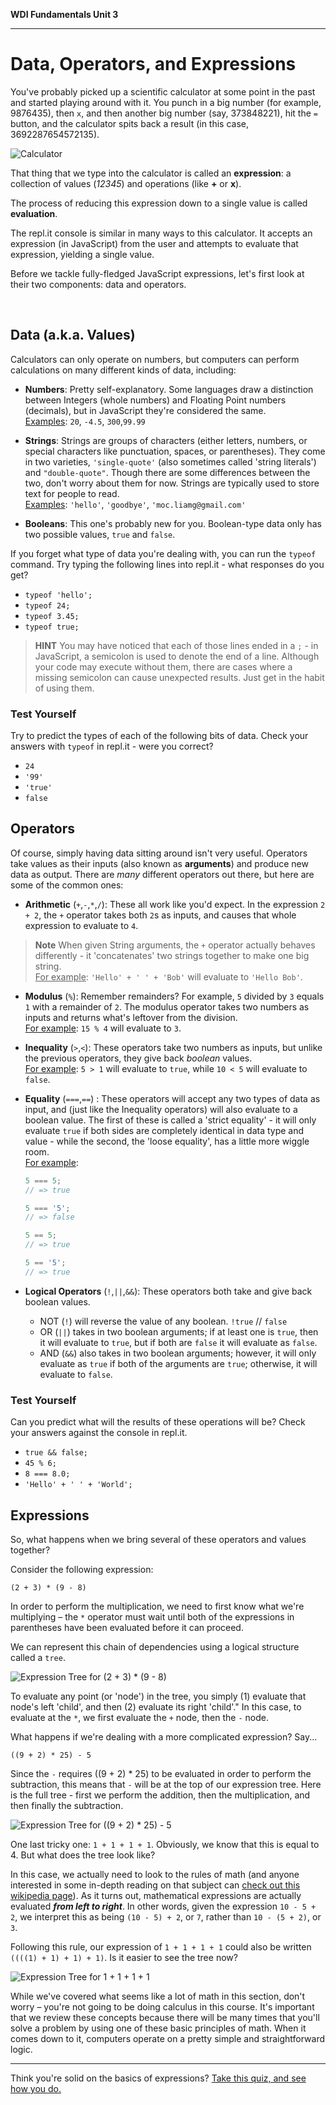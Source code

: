 **WDI Fundamentals Unit 3**

---

# Data, Operators, and Expressions

You've probably picked up a scientific calculator at some point in the past and started playing around with it. You punch in a big number (for example, 9876435), then `x`, and then another big number (say, 373848221), hit the `=` button, and the calculator spits back a result (in this case, 3692287654572135).

![Calculator](../assets/chapter3/calculator.png)

That thing that we type into the calculator is called an **expression**: a collection of values (*12345*) and operations (like **+** or **x**).

The process of reducing this expression down to a single value is called **evaluation**.

The repl.it console is similar in many ways to this calculator. It accepts an expression (in JavaScript) from the user and attempts to evaluate that expression, yielding a single value.

Before we tackle fully-fledged JavaScript expressions, let's first look at their two components: data and operators.

<br>

## Data (a.k.a. Values)
Calculators can only operate on numbers, but computers can perform calculations on many different kinds of data, including:

* **Numbers**: Pretty self-explanatory. Some languages draw a distinction between Integers (whole numbers) and Floating Point numbers (decimals), but in JavaScript they're considered the same. <br>
<u>Examples</u>: `20`, `-4.5`, `300`,`99.99`

* **Strings**: Strings are groups of characters (either letters, numbers, or special characters like punctuation, spaces, or parentheses). They come in two varieties, `'single-quote'` (also sometimes called 'string literals') and `"double-quote"`. Though there are some differences between the two, don't worry about them for now. Strings are typically used to store text for people to read. <br> <u>Examples</u>: `'hello'`, `'goodbye'`, `'moc.liamg@gmail.com'`

* **Booleans**: This one's probably new for you. Boolean-type data only has two possible values, `true` and `false`.

If you forget what type of data you're dealing with, you can run the `typeof` command. Try typing the following lines into repl.it - what responses do you get?

* `typeof 'hello';`
* `typeof 24;`
* `typeof 3.45;`
* `typeof true;`

> **HINT**  You may have noticed that each of those lines ended in a `;` - in JavaScript, a semicolon is used to denote the end of a line. Although your code may execute without them, there are cases where a missing semicolon can cause unexpected results. Just get in the habit of using them.

### Test Yourself
Try to predict the types of each of the following bits of data. Check your answers with `typeof` in repl.it - were you correct?

* `24`
* `'99'`
* `'true'`
* `false`


## Operators
Of course, simply having data sitting around isn't very useful. Operators take values as their inputs (also known as **arguments**) and produce new data as output. There are *many* different operators out there, but here are some of the common ones:

* **Arithmetic** (`+`,`-`,`*`,`/`): These all work like you'd expect. In the expression `2 + 2`, the `+` operator takes both `2`s as inputs, and causes that whole expression to evaluate to `4`.

>**Note** When given String arguments, the `+` operator actually behaves differently - it 'concatenates' two strings together to make one big string.
<br><u>For example</u>: `'Hello' + ' ' + 'Bob'` will evaluate to `'Hello Bob'`.

* **Modulus** (`%`): Remember remainders? For example, `5` divided by `3` equals `1` with a remainder of `2`. The modulus operator takes two numbers as inputs and returns what's leftover from the division.
<br><u>For example</u>: `15 % 4` will evaluate to `3`.

* **Inequality** (`>`,`<`): These operators take two numbers as inputs, but unlike the previous operators, they give back *boolean* values.
<br><u>For example</u>: `5 > 1` will evaluate to `true`, while `10 < 5` will evaluate to `false`.

* **Equality** (`===`,`==`) : These operators will accept any two types of data as input, and (just like the Inequality operators) will also evaluate to a boolean value. The first of these is called a 'strict equality' - it will only evaluate `true` if both sides are completely identical in data type and value - while the second, the 'loose equality', has a little more wiggle room.
<br><u>For example</u>:

    ```javascript
    5 === 5;
    // => true

    5 === '5';
    // => false

    5 == 5;
    // => true

    5 == '5';
    // => true
    ```

* **Logical Operators** (`!`,`||`,`&&`): These operators both take and give back boolean values.
    * NOT (`!`) will reverse the value of any boolean.
        `!true` // `false`
    * OR  (`||`) takes in two boolean arguments; if at least one is `true`, then it will evaluate to `true`, but if both are `false` it will evaluate as `false`.
    * AND (`&&`) also takes in two boolean arguments; however, it will only evaluate as `true` if both of the arguments are `true`; otherwise, it will evaluate to `false`.

### Test Yourself
Can you predict what will the results of these operations will be? Check your answers against the console in repl.it.
* `true && false;`
* `45 % 6;`
* `8 === 8.0;`
* `'Hello' + ' ' + 'World';`

## Expressions
So, what happens when we bring several of these operators and values together?

Consider the following expression:

`(2 + 3) * (9 - 8)`

In order to perform the multiplication, we need to first know what we're multiplying – the `*` operator must wait until both of the expressions in parentheses have been evaluated before it can proceed.

We can represent this chain of dependencies using a logical structure called a `tree`.

![Expression Tree for (2 + 3) * (9 - 8)](../assets/chapter3/tree1.png)
<br>

To evaluate any point (or 'node') in the tree, you simply (1) evaluate that node's left 'child', and then (2) evaluate its right 'child'." In this case, to evaluate at the `*`, we first evaluate the `+` node, then the `-` node.

What happens if we're dealing with a more complicated expression? Say...

`((9 + 2) * 25) - 5`

Since the `-` requires ((9 + 2) * 25) to be evaluated in order to perform the subtraction, this means that `-` will be at the top of our expression tree. Here is the full tree - first we perform the addition, then the multiplication, and then finally the subtraction.

![Expression Tree for ((9 + 2) * 25) - 5](../assets/chapter3/tree2.png)
<br>

One last tricky one: `1 + 1 + 1 + 1`. Obviously, we know that this is equal to 4. But what does the tree look like?

In this case, we actually need to look to the rules of math (and anyone interested in some in-depth reading on that subject can [check out this wikipedia page](http://en.wikipedia.org/wiki/Operator_associativity)). As it turns out, mathematical expressions are actually evaluated ***from left to right***. In other words, given the expression `10 - 5 + 2`, we interpret this as being `(10 - 5) + 2`, or `7`, rather than `10 - (5 + 2)`, or `3`.

Following this rule, our expression of `1 + 1 + 1 + 1` could also be written `((((1) + 1) + 1) + 1)`. Is it easier to see the tree now?

![Expression Tree for 1 + 1 + 1 + 1](../assets/chapter3/tree3.png)
<br>

While we've covered what seems like a lot of math in this section, don't worry – you're not going to be doing calculus in this course. It's important that we review these concepts because there will be many times that you'll solve a problem by using one of these basic principles of math. When it comes down to it, computers operate on a pretty simple and straightforward logic.

---
Think you're solid on the basics of expressions? [Take this quiz, and see how you do.](03_quiz.md)
